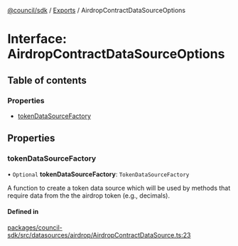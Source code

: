 [@council/sdk](../README.md) / [Exports](../modules.md) / AirdropContractDataSourceOptions

# Interface: AirdropContractDataSourceOptions

## Table of contents

### Properties

- [tokenDataSourceFactory](AirdropContractDataSourceOptions.md#tokendatasourcefactory)

## Properties

### tokenDataSourceFactory

• `Optional` **tokenDataSourceFactory**: `TokenDataSourceFactory`

A function to create a token data source which will be used by methods that
require data from the the airdrop token (e.g., decimals).

#### Defined in

[packages/council-sdk/src/datasources/airdrop/AirdropContractDataSource.ts:23](https://github.com/element-fi/council-monorepo/blob/c3de473/packages/council-sdk/src/datasources/airdrop/AirdropContractDataSource.ts#L23)

